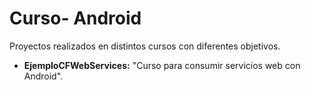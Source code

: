 Curso- Android
=============== 

Proyectos realizados en distintos cursos con diferentes objetivos.

+ **EjemploCFWebServices:** "Curso para consumir servicios web con Android".

